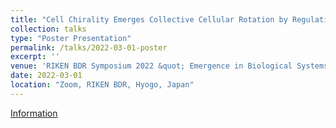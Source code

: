 ```yaml
---
title: "Cell Chirality Emerges Collective Cellular Rotation by Regulating Left-Right Asymmetric Formation of Lamellipodia"
collection: talks
type: "Poster Presentation"
permalink: /talks/2022-03-01-poster
excerpt: ''
venue: 'RIKEN BDR Symposium 2022 &quot; Emergence in Biological Systems: Challenges to Bridging Hierarchies &quot;'
date: 2022-03-01
location: "Zoom, RIKEN BDR, Hyogo, Japan"
---
```


[Information](https://www2.bdr.riken.jp/sympo/2022/index.html)

